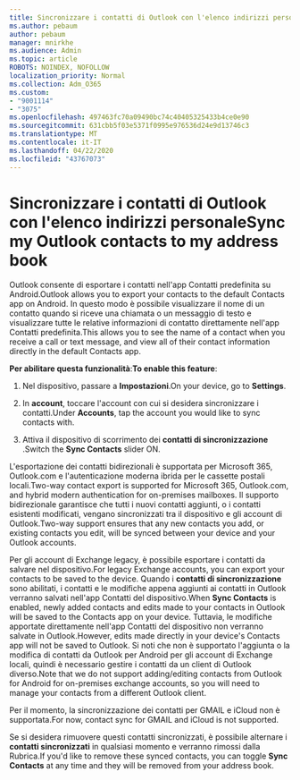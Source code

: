 ```yaml
---
title: Sincronizzare i contatti di Outlook con l'elenco indirizzi personale
ms.author: pebaum
author: pebaum
manager: mnirkhe
ms.audience: Admin
ms.topic: article
ROBOTS: NOINDEX, NOFOLLOW
localization_priority: Normal
ms.collection: Adm_O365
ms.custom:
- "9001114"
- "3075"
ms.openlocfilehash: 497463fc70a09490bc74c40405325433b4ce0e90
ms.sourcegitcommit: 631cbb5f03e5371f0995e976536d24e9d13746c3
ms.translationtype: MT
ms.contentlocale: it-IT
ms.lasthandoff: 04/22/2020
ms.locfileid: "43767073"
---
```

# <a name="sync-my-outlook-contacts-to-my-address-book"></a><span data-ttu-id="608c6-102">Sincronizzare i contatti di Outlook con l'elenco indirizzi personale</span><span class="sxs-lookup"><span data-stu-id="608c6-102">Sync my Outlook contacts to my address book</span></span>

<span data-ttu-id="608c6-103">Outlook consente di esportare i contatti nell'app Contatti predefinita su Android.</span><span class="sxs-lookup"><span data-stu-id="608c6-103">Outlook allows you to export your contacts to the default Contacts app on Android.</span></span> <span data-ttu-id="608c6-104">In questo modo è possibile visualizzare il nome di un contatto quando si riceve una chiamata o un messaggio di testo e visualizzare tutte le relative informazioni di contatto direttamente nell'app Contatti predefinita.</span><span class="sxs-lookup"><span data-stu-id="608c6-104">This allows you to see the name of a contact when you receive a call or text message, and view all of their contact information directly in the default Contacts app.</span></span>
 
<span data-ttu-id="608c6-105">**Per abilitare questa funzionalità**:</span><span class="sxs-lookup"><span data-stu-id="608c6-105">**To enable this feature**:</span></span>
 
1. <span data-ttu-id="608c6-106">Nel dispositivo, passare a **Impostazioni**.</span><span class="sxs-lookup"><span data-stu-id="608c6-106">On your device, go to **Settings**.</span></span>

2. <span data-ttu-id="608c6-107">In **account**, toccare l'account con cui si desidera sincronizzare i contatti.</span><span class="sxs-lookup"><span data-stu-id="608c6-107">Under **Accounts**, tap the account you would like to sync contacts with.</span></span>

3. <span data-ttu-id="608c6-108">Attiva il dispositivo di scorrimento dei **contatti di sincronizzazione** .</span><span class="sxs-lookup"><span data-stu-id="608c6-108">Switch the **Sync Contacts** slider ON.</span></span>
 
<span data-ttu-id="608c6-109">L'esportazione dei contatti bidirezionali è supportata per Microsoft 365, Outlook.com e l'autenticazione moderna ibrida per le cassette postali locali.</span><span class="sxs-lookup"><span data-stu-id="608c6-109">Two-way contact export is supported for Microsoft 365, Outlook.com, and hybrid modern authentication for on-premises mailboxes.</span></span> <span data-ttu-id="608c6-110">Il supporto bidirezionale garantisce che tutti i nuovi contatti aggiunti, o i contatti esistenti modificati, vengano sincronizzati tra il dispositivo e gli account di Outlook.</span><span class="sxs-lookup"><span data-stu-id="608c6-110">Two-way support ensures that any new contacts you add, or existing contacts you edit, will be synced between your device and your Outlook accounts.</span></span>
 
<span data-ttu-id="608c6-111">Per gli account di Exchange legacy, è possibile esportare i contatti da salvare nel dispositivo.</span><span class="sxs-lookup"><span data-stu-id="608c6-111">For legacy Exchange accounts, you can export your contacts to be saved to the device.</span></span> <span data-ttu-id="608c6-112">Quando i **contatti di sincronizzazione** sono abilitati, i contatti e le modifiche appena aggiunti ai contatti in Outlook verranno salvati nell'app Contatti del dispositivo.</span><span class="sxs-lookup"><span data-stu-id="608c6-112">When **Sync Contacts** is enabled, newly added contacts and edits made to your contacts in Outlook will be saved to the Contacts app on your device.</span></span> <span data-ttu-id="608c6-113">Tuttavia, le modifiche apportate direttamente nell'app Contatti del dispositivo non verranno salvate in Outlook.</span><span class="sxs-lookup"><span data-stu-id="608c6-113">However, edits made directly in your device's Contacts app will not be saved to Outlook.</span></span> <span data-ttu-id="608c6-114">Si noti che non è supportato l'aggiunta o la modifica di contatti da Outlook per Android per gli account di Exchange locali, quindi è necessario gestire i contatti da un client di Outlook diverso.</span><span class="sxs-lookup"><span data-stu-id="608c6-114">Note that we do not support adding/editing contacts from Outlook for Android for on-premises exchange accounts, so you will need to manage your contacts from a different Outlook client.</span></span>
 
<span data-ttu-id="608c6-115">Per il momento, la sincronizzazione dei contatti per GMAIL e iCloud non è supportata.</span><span class="sxs-lookup"><span data-stu-id="608c6-115">For now, contact sync for GMAIL and iCloud is not supported.</span></span>
 
<span data-ttu-id="608c6-116">Se si desidera rimuovere questi contatti sincronizzati, è possibile alternare i **contatti sincronizzati** in qualsiasi momento e verranno rimossi dalla Rubrica.</span><span class="sxs-lookup"><span data-stu-id="608c6-116">If you'd like to remove these synced contacts, you can toggle **Sync Contacts** at any time and they will be removed from your address book.</span></span>
